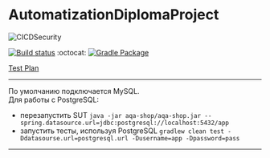 # AutomatizationDiplomaProject
![CICDSecurity](https://user-images.githubusercontent.com/47859608/123905410-58482b80-d983-11eb-9af7-a21b30b6cde3.jpg)

[![Build status](https://ci.appveyor.com/api/projects/status/kur6hbmt73uwwlcs/branch/master?svg=true)](https://ci.appveyor.com/project/DoroshenkoDenis/automatizationdiplomaproject/branch/master)   :octocat:   [![Gradle Package](https://github.com/DoroshenkoDenis/AutomatizationDiplomaProject/actions/workflows/gradle-publish.yml/badge.svg)](https://github.com/DoroshenkoDenis/AutomatizationDiplomaProject/actions/workflows/gradle-publish.yml)



[Test Plan](https://github.com/DoroshenkoDenis/AutomatizationDiplomaProject/blob/master/TestPlan.md)
___
По умолчанию подключается MySQL.  
Для работы с PostgreSQL:
* перезапустить SUT `java -jar aqa-shop/aqa-shop.jar --spring.datasource.url=jdbc:postgresql://localhost:5432/app`
* запустить тесты, используя PostgreSQL `gradlew clean test -Ddatasourse.url=postgresql.url -Dusername=app -Dpassword=pass`
___

